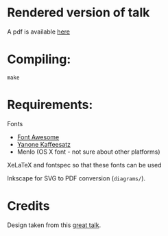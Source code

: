 # Rendered version of talk

A pdf is available [here](https://github.com/richfitz/reproducibility-2014/releases/download/v1.0/slides.pdf)

# Compiling:

```
make
```

# Requirements:

Fonts

* [Font Awesome](http://fortawesome.github.io/Font-Awesome/)
* [Yanone Kaffeesatz](https://www.google.com/fonts#UsePlace:use/Collection:Yanone+Kaffeesatz)
* Menlo (OS X font - not sure about other platforms)

XeLaTeX and fontspec so that these fonts can be used

Inkscape for SVG to PDF conversion (`diagrams/`).

# Credits

Design taken from this [great talk](http://bost.ocks.org/mike/d3/workshop/#0).
